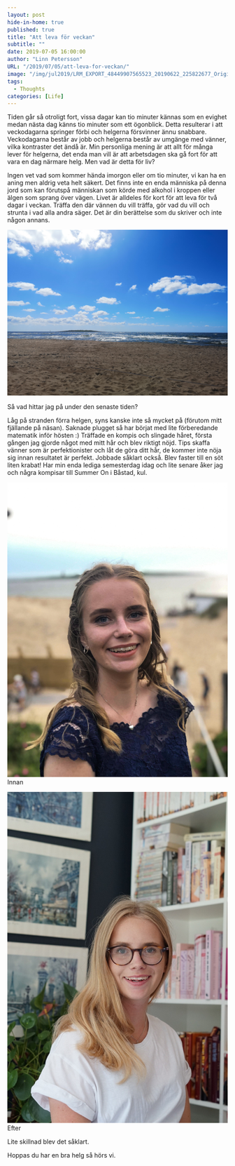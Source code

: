 ```yaml
---
layout: post
hide-in-home: true
published: true
title: "Att leva för veckan"
subtitle: ""
date: 2019-07-05 16:00:00
author: "Linn Petersson"
URL: "/2019/07/05/att-leva-for-veckan/"
image: "/img/jul2019/LRM_EXPORT_48449907565523_20190622_225822677_Original.jpg"
tags:
  - Thoughts
categories: [Life]
---
```


Tiden går så otroligt fort, vissa dagar kan tio minuter kännas som en evighet medan nästa dag känns tio minuter som ett ögonblick. Detta resulterar i att veckodagarna springer förbi och helgerna försvinner ännu snabbare. Veckodagarna består av jobb och helgerna består av umgänge med vänner, vilka kontraster det ändå är. Min personliga mening är att allt för många lever för helgerna, det enda man vill är att arbetsdagen ska gå fort för att vara en dag närmare helg. Men vad är detta för liv?

Ingen vet vad som kommer hända imorgon eller om tio minuter, vi kan ha en aning men aldrig veta helt säkert. Det finns inte en enda människa på denna jord som kan förutspå människan som körde med alkohol i kroppen eller älgen som sprang över vägen. Livet är alldeles för kort för att leva för två dagar i veckan. Träffa den där vännen du vill träffa, gör vad du vill och strunta i vad alla andra säger. Det är din berättelse som du skriver och inte någon annans.

![](/img/jul2019/LRM_EXPORT_48449907565523_20190622_225822677_Original.jpg)

Så vad hittar jag på under den senaste tiden?

Låg på stranden förra helgen, syns kanske inte så mycket på (förutom mitt fjällande på näsan).
Saknade plugget så har börjat med lite förberedande matematik inför hösten :)
Träffade en kompis och slingade håret, första gången jag gjorde något med mitt hår och blev riktigt nöjd. Tips skaffa vänner som är perfektionister och låt de göra ditt hår, de kommer inte nöja sig innan resultatet är perfekt.
Jobbade såklart också.
Blev faster till en söt liten krabat!
Har min enda lediga semesterdag idag och lite senare åker jag och några kompisar till Summer On i Båstad, kul.

![](/img/jul2019/LRM_EXPORT_117170298662849_20190607_145154155_Original.jpg)
Innan

![](/img/jul2019/PICT_20190703_161247_Original.jpg)
Efter

Lite skillnad blev det såklart.

Hoppas du har en bra helg så hörs vi.
